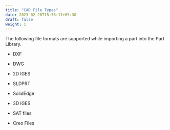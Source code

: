```yaml
---
title: "CAD File Types"
date: 2023-02-28T15:36:11+05:30
draft: false
weight: 1
---
```


The following file formats are supported while importing a part into the Part Library.

* DXF 

* DWG 

* 2D IGES 

* SLDPRT 

* SolidEdge 

* 3D IGES 

* SAT files

* Creo Files